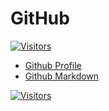 # GitHub

[![Visitors](https://api.visitorbadge.io/api/visitors?path=aasisodiya.general.github&labelColor=%23ffa500&countColor=%23263759&labelStyle=upper)](https://visitorbadge.io/status?path=aasisodiya.general.github)

- [Github Profile](https://aasisodiya.github.io/general/github/github-profile/)
- [Github Markdown](https://aasisodiya.github.io/general/github/github-markdown/)

[![Visitors](https://api.visitorbadge.io/api/visitors?path=aasisodiya.general&label=aasisodiya/general&labelColor=%23ffa500&countColor=%23263759&labelStyle=upper)](https://visitorbadge.io/status?path=aasisodiya.general)
